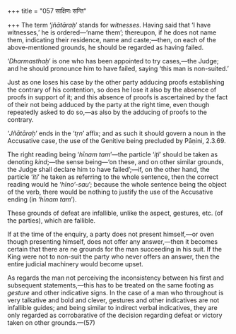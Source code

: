 +++
title = "057 साक्षिणः सन्ति"

+++
The term ‘*jñātāraḥ*’ stands for *witnesses*. Having said that ‘I have
witnesses,’ he is ordered—‘name them’; thereupon, if he does not name
them, indicating their residence, name and caste;—then, on each of the
above-mentioned grounds, he should be regarded as having failed.

‘*Dharmasthaḥ*’ is one who has been appointed to try cases,—the Judge;
and he should pronounce him to have failed, saying ‘this man is
non-suited.’

Just as one loses his case by the other party adducing proofs
establishing the contrary of his contention, so does he lose it also by
the absence of proofs in support of it; and this absence of proofs is
ascertained by the fact of their not being adduced by the party at the
right time, even though repeatedly asked to do so,—as also by the
adducing of proofs to the contrary.

‘*Jñātāraḥ*’ ends in the ‘*tṛn*’ affix; and as such it should govern a
noun in the Accusative case, the use of the Genitive being precluded by
Pāṇini, 2.3.69.

The right reading being ‘*hīnam tam*’—the particle ‘*iṭi*’ should be
taken as denoting *kind*;—the sense being—‘on these, and on other
similar grounds, the Judge shall declare him to have failed’;—if, on the
other hand, the particle ‘*iti*’ he taken as referring to the whole
sentence, then the correct reading would he ‘*hīno’-sau*’; because the
whole sentence being the object of the verb, there would be nothing to
justify the use of the Accusative ending (in ‘*hīnam tam*’).

These grounds of defeat are infallible, unlike the aspect, gestures,
etc. (of the parties), which are fallible.

If at the time of the enquiry, a party does not present himself,—or oven
though presenting himself, does not offer any answer,—then it becomes
certain that there are ne grounds for the man succeeding in his suit. If
the King were not to non-suit the party who never offers an answer, then
the entire judicial machinery would become upset.

As regards the man not perceiving the inconsistency between his first
and subsequent statements,—this has to be treated on the same footing as
*gesture* and other indicative signs. In the case of a man who
throughout is very talkative and bold and clever, gestures and other
indicatives are not infallible guides; and being similar to indirect
verbal indicatives, they are only regarded as corrobarative of the
decision regarding defeat or victory taken on other grounds.—(57)


